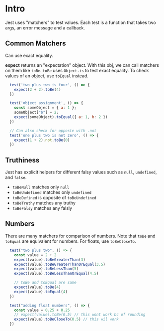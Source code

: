 # Intro
Jest uses "matchers" to test values. Each test is a function that takes two args, an error message and a callback. 
## Common Matchers
Can use exact equality. 

**expect** returns an "expectation" object. With this obj, we can call matchers on them like `toBe`. `toBe` uses `Object.is` to test exact equality. To check values of an object, use `toEqual` instead.
```js
  test('two plus two is four', () => {
    expect(2 + 2).toBe(4)
  })

  test('object assignment', () => {
    const someObject = { a: 1 };
    someObject["b"] = 2;
    expect(someObject).toEqual({ a: 1, b: 2 })
  })

  // Can also check for opposte with .not
  test('one plus two is not zero', () => {
    expect(1 + 2).not.toBe(0)
  })
```

## Truthiness
Jest has explicit helpers for different falsy values such as `null`, `undefined`, and `false`.
* `toBeNull` matches only `null`
* `toBeUndefined` matches only `undefined`
* `toBeDefined` is opposite of `toBeUndefined`
* `toBeTruthy` matches any truthy 
* `toBeFalsy` matches any falsly 

## Numbers 
There are many matchers for comparison of numbers. Note that `toBe` and `toEqual` are equivalent for numbers. For floats, use `toBeCloseTo`. 
```js
  test("two plus two", () => {
    const value = 2 + 2
    expect(value).toBeGreaterThan(3)
    expect(value).toBeGreaterThanOrEqual(3.5)
    expect(value).toBeLessThan(5)
    expect(value).toBeLessThanOrEqual(4.5)

    // toBe and toEqual are same
    expect(value).toBe(4)
    expect(value).toEqual(4)
  })

  test("adding float numbers", () => {
    const value = 0.25 + 0.25
    // expect(value).toBe(0.5) // this wont work bc of rounding 
    expect(value).toBeCloseTo(0.5) // this wil work 
  })
```